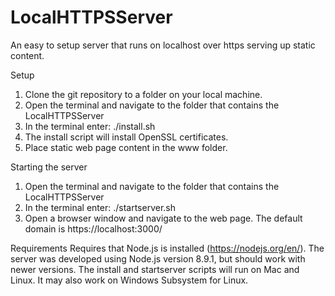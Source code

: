 # LocalHTTPSServer
An easy to setup server that runs on localhost over https serving up static content.

Setup
1. Clone the git repository to a folder on your local machine.
2. Open the terminal and navigate to the folder that contains the LocalHTTPSServer
3. In the terminal enter: ./install.sh
4. The install script will install OpenSSL certificates.
5. Place static web page content in the www folder.

Starting the server
1. Open the terminal and navigate to the folder that contains the LocalHTTPSServer
2. In the terminal enter: ./startserver.sh
3. Open a browser window and navigate to the web page. The default domain is https://localhost:3000/

Requirements
Requires that Node.js is installed (https://nodejs.org/en/). The server was developed using Node.js version 8.9.1, but should work with newer versions.
The install and startserver scripts will run on Mac and Linux. It may also work on Windows Subsystem for Linux. 
